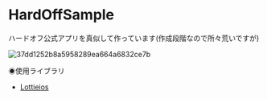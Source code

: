 # HardOffSample

ハードオフ公式アプリを真似して作っています(作成段階なので所々荒いですが)

![37dd1252b8a5958289ea664a6832ce7b](https://user-images.githubusercontent.com/74645651/167757648-44cf25a8-15bf-410f-ac47-1a6f718d905a.gif)



◉使用ライブラリ

- [Lottieios](https://github.com/airbnb/lottie-ios)
